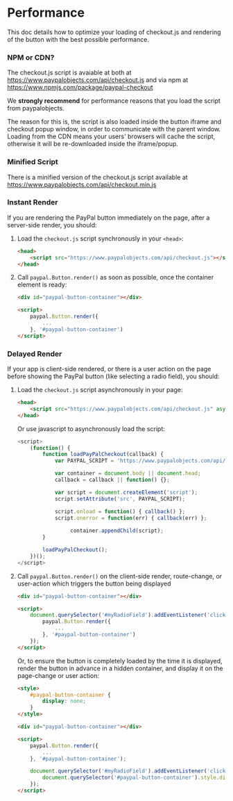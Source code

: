 # Performance

This doc details how to optimize your loading of checkout.js and rendering of the button with the best possible performance.

### NPM or CDN?

The checkout.js script is avaiable at both at https://www.paypalobjects.com/api/checkout.js and via npm at https://www.npmjs.com/package/paypal-checkout

We **strongly recommend** for performance reasons that you load the script from paypalobjects.

The reason for this is, the script is also loaded inside the button iframe and checkout popup window, in order to communicate with the parent window. Loading from the CDN means your users' browsers will cache the script, otherwise it will be re-downloaded inside the iframe/popup.

### Minified Script

There is a minified version of the checkout.js script available at https://www.paypalobjects.com/api/checkout.min.js

### Instant Render

If you are rendering the PayPal button immediately on the page, after a server-side render, you should:

1. Load the `checkout.js` script synchronously in your `<head>`:

   ```html
   <head>
       <script src="https://www.paypalobjects.com/api/checkout.js"></script>
   </head>
   ```

2. Call `paypal.Button.render()` as soon as possible, once the container element is ready:

   ```html
   <div id="paypal-button-container"></div>

   <script>
       paypal.Button.render({
           ...
       }, '#paypal-button-container')
   </script>
   ```
   
### Delayed Render

If your app is client-side rendered, or there is a user action on the page before showing the PayPal button (like selecting a radio field), you should:

1. Load the `checkout.js` script asynchronously in your page:

   ```html
   <head>
       <script src="https://www.paypalobjects.com/api/checkout.js" async></script>
   </head>
   ```

   Or use javascript to asynchronously load the script:
   
    ```javascript
    <script>
        (function() {
            function loadPayPalCheckout(callback) {
                var PAYPAL_SCRIPT = 'https://www.paypalobjects.com/api/checkout.js';

                var container = document.body || document.head;
                callback = callback || function() {};

                var script = document.createElement('script');
                script.setAttribute('src', PAYPAL_SCRIPT);

                script.onload = function() { callback() };
                script.onerror = function(err) { callback(err) };
					 
					 container.appendChild(script);
            }

            loadPayPalCheckout();
        })();
    </script>
    ```

2. Call `paypal.Button.render()` on the client-side render, route-change, or user-action which triggers the button being displayed

   ```html
   <div id="paypal-button-container"></div>

   <script>
       document.querySelector('#myRadioField').addEventListener('click', function() {
           paypal.Button.render({
               ...
           }, '#paypal-button-container')
       });
   </script>
   ```

   Or, to ensure the button is completely loaded by the time it is displayed, render the button in advance in a hidden container, and display it on the page-change or user action:
   
   ```html
   <style>
       #paypal-button-container {
           display: none;
       }
   </style>
   
   <div id="paypal-button-container"></div>
   
   <script>
       paypal.Button.render({
           ...
       }, '#paypal-button-container');
   
       document.querySelector('#myRadioField').addEventListener('click', function() {
           document.querySelector('#paypal-button-container').style.display = 'block';
       });
   </script>
   ```
